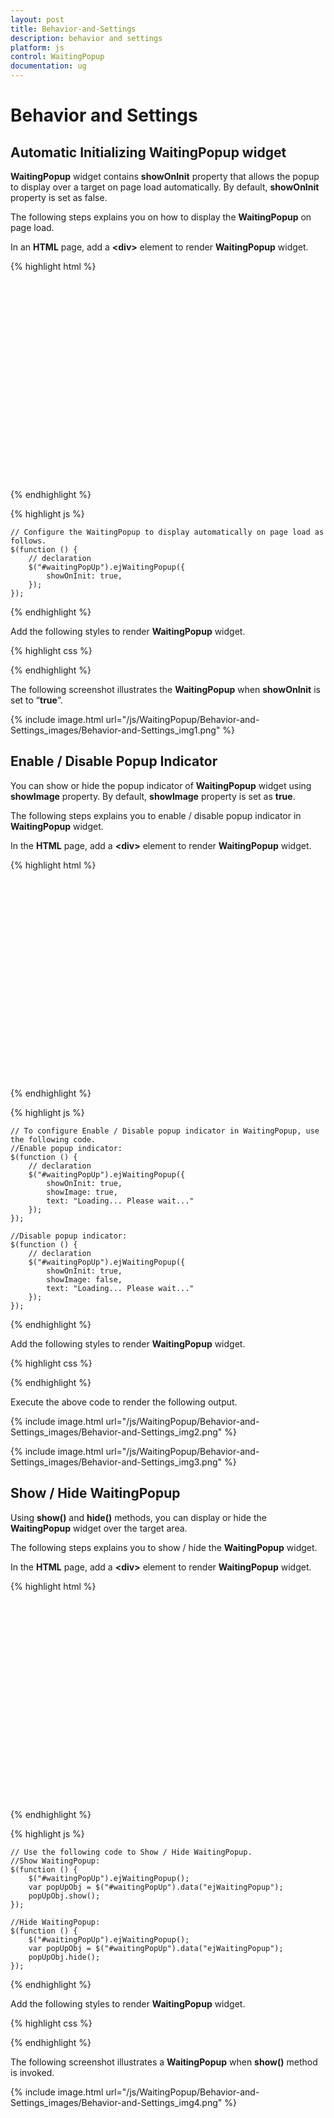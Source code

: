 ```yaml
---
layout: post
title: Behavior-and-Settings
description: behavior and settings
platform: js
control: WaitingPopup
documentation: ug
---
```


# Behavior and Settings

## Automatic Initializing WaitingPopup widget

**WaitingPopup** widget contains **showOnInit** property that allows the popup to display over a target on page load automatically. By default, **showOnInit** property is set as false.

The following steps explains you on how to display the **WaitingPopup** on page load.

In an **HTML** page, add a **&lt;div&gt;** element to render **WaitingPopup** widget.

{% highlight html %}

<div class="control">
    <div id="waitingPopUp"></div>
</div>  

{% endhighlight %}

{% highlight js %}

    // Configure the WaitingPopup to display automatically on page load as follows.
    $(function () {
        // declaration
        $("#waitingPopUp").ejWaitingPopup({
            showOnInit: true,
        });
    });

{% endhighlight %}

 Add the following styles to render **WaitingPopup** widget.


{% highlight css %}

<style type="text/css" class="cssStyles">
   #waitingPopUp {
       height: 320px;
       width: 600px;
   }
</style>

{% endhighlight %}


The following screenshot illustrates the **WaitingPopup** when **showOnInit** is set to “**true**”.

{% include image.html url="/js/WaitingPopup/Behavior-and-Settings_images/Behavior-and-Settings_img1.png" %}

## Enable / Disable Popup Indicator

You can show or hide the popup indicator of **WaitingPopup** widget using **showImage** property. By default, **showImage** property is set as **true**.

The following steps explains you to enable / disable popup indicator in **WaitingPopup** widget.

 In the **HTML** page, add a **&lt;div&gt;** element to render **WaitingPopup** widget.

{% highlight html %}

<div class="control">
    <div id="waitingPopUp"></div>
</div>  

{% endhighlight %}

{% highlight js %}

    // To configure Enable / Disable popup indicator in WaitingPopup, use the following code.
    //Enable popup indicator:
    $(function () {
        // declaration
        $("#waitingPopUp").ejWaitingPopup({
            showOnInit: true,
            showImage: true,
            text: "Loading... Please wait..."
        });
    });
    
    //Disable popup indicator:
    $(function () {
        // declaration
        $("#waitingPopUp").ejWaitingPopup({
            showOnInit: true,
            showImage: false,
            text: "Loading... Please wait..."
        });
    });

{% endhighlight %}

 Add the following styles to render **WaitingPopup** widget.


{% highlight css %}

<style type="text/css" class="cssStyles">
   #waitingPopUp {
       height: 320px;
       width: 600px;
   }
</style>

{% endhighlight %}



Execute the above code to render the following output.

{% include image.html url="/js/WaitingPopup/Behavior-and-Settings_images/Behavior-and-Settings_img2.png" %}

{% include image.html url="/js/WaitingPopup/Behavior-and-Settings_images/Behavior-and-Settings_img3.png" %}

## Show / Hide WaitingPopup

Using **show()** and **hide()** methods, you can display or hide the **WaitingPopup** widget over the target area.

The following steps explains you to show / hide the **WaitingPopup** widget.

In the **HTML** page, add a **&lt;div&gt;** element to render **WaitingPopup** widget.

{% highlight html %}

<div class="control">
    <div id="waitingPopUp"></div>
</div>

{% endhighlight %}

{% highlight js %}

    // Use the following code to Show / Hide WaitingPopup.
    //Show WaitingPopup:
    $(function () {
        $("#waitingPopUp").ejWaitingPopup();
        var popUpObj = $("#waitingPopUp").data("ejWaitingPopup");
        popUpObj.show();
    });
    
    //Hide WaitingPopup:
    $(function () {
        $("#waitingPopUp").ejWaitingPopup();
        var popUpObj = $("#waitingPopUp").data("ejWaitingPopup");
        popUpObj.hide();
    });

{% endhighlight %}

Add the following styles to render **WaitingPopup** widget.

{% highlight css %}

<style type="text/css" class="cssStyles">
   #waitingPopUp {
       height: 320px;
       width: 600px;
   }
</style>

{% endhighlight %}



The following screenshot illustrates a **WaitingPopup** when **show()** method is invoked.

{% include image.html url="/js/WaitingPopup/Behavior-and-Settings_images/Behavior-and-Settings_img4.png" %}

